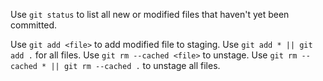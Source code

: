        
Use `git status` to list all new or modified files that haven't yet been committed.

Use `git add <file>` to add modified file to staging. Use `git add * || git add .` for all files.
Use `git rm --cached <file>` to unstage. Use `git rm --cached * || git rm --cached .` to unstage all files.


